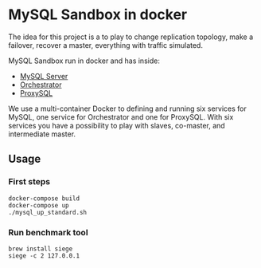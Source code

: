 # MySQL Sandbox in docker

The idea for this project is a to play to change replication topology, make a
failover, recover a master, everything with traffic simulated.

MySQL Sandbox run in docker and has inside:

- [MySQL Server](https://github.com/mysql/mysql-server)
- [Orchestrator](https://github.com/github/orchestrator/)
- [ProxySQL](https://github.com/sysown/proxysql)

We use a multi-container Docker to defining and running six services for MySQL,
one service for Orchestrator and one for ProxySQL. With six services you have a
possibility to play with slaves, co-master, and intermediate master.

## Usage

### First steps

```
docker-compose build
docker-compose up
./mysql_up_standard.sh
```

### Run benchmark tool

```
brew install siege
siege -c 2 127.0.0.1
```
